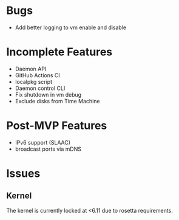 # Bugs
- Add better logging to vm enable and disable

# Incomplete Features
- Daemon API
- GitHub Actions CI
- localpkg script
- Daemon control CLI
- Fix shutdown in vm debug
- Exclude disks from Time Machine

# Post-MVP Features
- IPv6 support (SLAAC)
- broadcast ports via mDNS

# Issues

## Kernel

The kernel is currently locked at <6.11 due to rosetta requirements.
